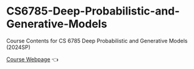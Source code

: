 # CS6785-Deep-Probabilistic-and-Generative-Models
Course Contents for CS 6785 Deep Probabilistic and Generative Models (2024SP)

[Course Webpage](https://kuleshov-group.github.io/dgm-website/)	:point_left:
